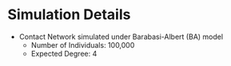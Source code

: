 # Simulation Details
* Contact Network simulated under Barabasi-Albert (BA) model
    * Number of Individuals: 100,000
    * Expected Degree: 4
